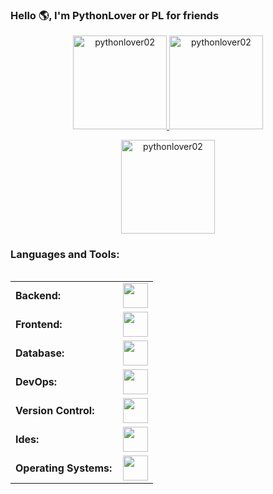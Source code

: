 ### Hello 🌎, I'm PythonLover or PL for friends
<div align="center">
  <a href="https://github.com/pythonlover02">
    <img height="150em" src="https://github-readme-stats.vercel.app/api/top-langs?username=pythonlover02&show_icons=true&locale=en&layout=compact&theme=tokyonight" alt="pythonlover02"/>
    <img height="150em" src="https://github-readme-stats.vercel.app/api?username=pythonlover02&show_icons=true&locale=en&layout=compact&theme=tokyonight" alt="pythonlover02"/>
  </a>
</div>
<p align="center">
  <a href="https://github.com/pythonlover02">
    <img src="https://github-readme-streak-stats.herokuapp.com/?user=pythonlover02&&theme=tokyonight" alt="pythonlover02" height="150em"/>
  </a>
</p>

<h3 align="left">Languages and Tools:</h3>
<div style="display: flex; flex-direction: column; height: 100%;">
    <table style="width: 100%; height: 100%; border-collapse: collapse;">
        <tr>
            <td style="font-weight: bold; padding-right: 10px; vertical-align: middle; border: none;">Backend:</td>
            <td style="vertical-align: middle;"><img height="40" src="https://skillicons.dev/icons?i=python,c,lua"/></td>
        </tr>
        <tr>
            <td style="font-weight: bold; padding-right: 10px; vertical-align: middle; border: none;">Frontend:</td>
            <td style="vertical-align: middle;"><img height="40" src="https://skillicons.dev/icons?i=flutter"/></td>
        </tr>
        <tr>
            <td style="font-weight: bold; padding-right: 10px; vertical-align: middle; border: none;">Database:</td>
            <td style="vertical-align: middle;"><img height="40" src="https://skillicons.dev/icons?i=mysql"/></td>
        </tr>
        <tr>
            <td style="font-weight: bold; padding-right: 10px; vertical-align: middle; border: none;">DevOps:</td>
            <td style="vertical-align: middle;"><img height="40" src="https://skillicons.dev/icons?i=docker"/></td>
        </tr>
        <tr>
            <td style="font-weight: bold; padding-right: 10px; vertical-align: middle; border: none;">Version Control:</td>
            <td style="vertical-align: middle;"><img height="40" src="https://skillicons.dev/icons?i=git,github,gitlab"/></td>
        </tr>
        <tr>
            <td style="font-weight: bold; padding-right: 10px; vertical-align: middle; border: none;">Ides:</td>
            <td style="vertical-align: middle;"><img height="40" src="https://skillicons.dev/icons?i=vscode"/></td>
        </tr>
        <tr>
            <td style="font-weight: bold; padding-right: 10px; vertical-align: middle; border: none;">Operating Systems:</td>
            <td style="vertical-align: middle;"><img height="40" src="https://skillicons.dev/icons?i=arch,debian,suse,ubuntu,windows"/></td>
        </tr>
    </table>
</div>
